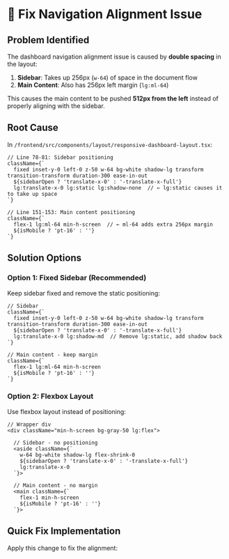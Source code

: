 # 🔧 Fix Navigation Alignment Issue

## Problem Identified

The dashboard navigation alignment issue is caused by **double spacing** in the layout:

1. **Sidebar**: Takes up 256px (`w-64`) of space in the document flow
2. **Main Content**: Also has 256px left margin (`lg:ml-64`)

This causes the main content to be pushed **512px from the left** instead of properly aligning with the sidebar.

## Root Cause

In `/frontend/src/components/layout/responsive-dashboard-layout.tsx`:

```tsx
// Line 78-81: Sidebar positioning
className={`
  fixed inset-y-0 left-0 z-50 w-64 bg-white shadow-lg transform transition-transform duration-300 ease-in-out
  ${sidebarOpen ? 'translate-x-0' : '-translate-x-full'}
  lg:translate-x-0 lg:static lg:shadow-none  // ← lg:static causes it to take up space
`}

// Line 151-153: Main content positioning  
className={`
  flex-1 lg:ml-64 min-h-screen  // ← ml-64 adds extra 256px margin
  ${isMobile ? 'pt-16' : ''}
`}
```

## Solution Options

### Option 1: Fixed Sidebar (Recommended)
Keep sidebar fixed and remove the static positioning:

```tsx
// Sidebar
className={`
  fixed inset-y-0 left-0 z-50 w-64 bg-white shadow-lg transform transition-transform duration-300 ease-in-out
  ${sidebarOpen ? 'translate-x-0' : '-translate-x-full'}
  lg:translate-x-0 lg:shadow-md  // Remove lg:static, add shadow back
`}

// Main content - keep margin
className={`
  flex-1 lg:ml-64 min-h-screen
  ${isMobile ? 'pt-16' : ''}
`}
```

### Option 2: Flexbox Layout
Use flexbox layout instead of positioning:

```tsx
// Wrapper div
<div className="min-h-screen bg-gray-50 lg:flex">
  
  // Sidebar - no positioning
  <aside className={`
    w-64 bg-white shadow-lg flex-shrink-0
    ${sidebarOpen ? 'translate-x-0' : '-translate-x-full'}
    lg:translate-x-0
  `}>
  
  // Main content - no margin
  <main className={`
    flex-1 min-h-screen
    ${isMobile ? 'pt-16' : ''}
  `}>
```

## Quick Fix Implementation

Apply this change to fix the alignment: